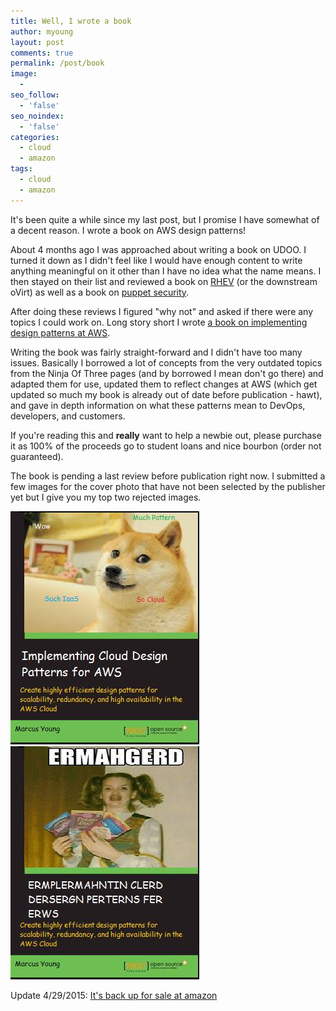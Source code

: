 ```yaml
---
title: Well, I wrote a book
author: myoung
layout: post
comments: true
permalink: /post/book
image:
  - 
seo_follow:
  - 'false'
seo_noindex:
  - 'false'
categories:
  - cloud
  - amazon
tags:
  - cloud
  - amazon
---
```


It's been quite a while since my last post, but I promise I have somewhat of a decent reason. I wrote a book on AWS design patterns!<!-- more -->

About 4 months ago I was approached about writing a book on UDOO. I turned it down as I didn't feel like I would have enough content to write anything meaningful on it other than I have no idea what the name means. I then stayed on their list and reviewed a book on [RHEV](https://www.packtpub.com/virtualization-and-cloud/getting-started-red-hat-enterprise-virtualization) (or the downstream oVirt) as well as a book on [puppet security](https://www.packtpub.com/networking-and-servers/learning-puppet-security).

After doing these reviews I figured "why not" and asked if there were any topics I could work on. Long story short I wrote [a book on implementing design patterns at AWS](https://www.packtpub.com/web-development/implementing-cloud-design-patterns-aws). 

Writing the book was fairly straight-forward and I didn't have too many issues. Basically I borrowed a lot of concepts from the very outdated topics from the Ninja Of Three pages (and by borrowed I mean don't go there) and adapted them for use, updated them to reflect changes at AWS (which get updated so much my book is already out of date before publication - hawt), and gave in depth information on what these patterns mean to DevOps, developers, and customers.

If you're reading this and **really** want to help a newbie out, please purchase it as 100% of the proceeds go to student loans and nice bourbon (order not guaranteed).

The book is pending a last review before publication right now. I submitted a few images for the cover photo that have not been selected by the publisher yet but I give you my top two rejected images.

<img src="/images/book.jpg"/><img src="/images/book-alt.jpg"/>

Update 4/29/2015: [It's back up for sale at amazon](http://amzn.to/1zrxpZx)
